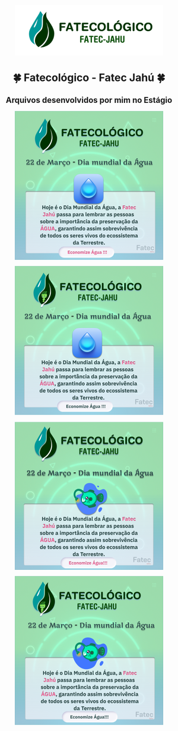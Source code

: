 <p align="center">
    <img alt="Ferramentas Básicas BTM" width="400" src="./assets/images/icon/LOGOFatecologicoVerde.png">
</p>
<h1 align="center">
    🍀 Fatecológico - Fatec Jahú 🍀
</h1>

<h2 align="center">
    Arquivos desenvolvidos por mim no Estágio
</h2>

<p align="center">
    <img alt="Ferramentas Básicas BTM" width="400" src="./assets/images/Mod-1.png">
</p>
<p align="center">
    <img alt="Ferramentas Básicas BTM" width="400" src="./assets/images/Mod-1.1.png">
</p>
<p align="center">
    <img alt="Ferramentas Básicas BTM" width="400" src="./assets/images/Mod-2.png">
</p>
<p align="center">
    <img alt="Ferramentas Básicas BTM" width="400" src="./assets/images/Mod-2.1.png">
</p>
